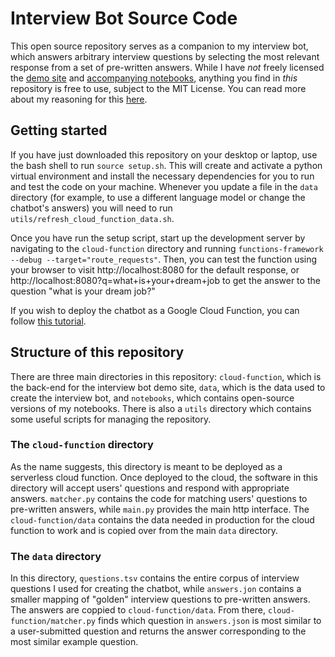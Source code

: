 # Interview Bot Source Code

This open source repository serves as a companion to my interview bot, which answers arbitrary interview questions by selecting the most relevant response from a set of pre-written answers. While I have _not_ freely licensed the [demo site](https://maxtarlov.github.io/interview-bot-website/) and [accompanying notebooks](https://maxtarlov.github.io/interview-bot-website/how), anything you find in _this_ repository is free to use, subject to the MIT License. You can read more about my reasoning for this [here](https://maxtarlov.github.io/interview-bot-website/copyright).

## Getting started

If you have just downloaded this repository on your desktop or laptop, use the bash shell to run `source setup.sh`. This will create and activate a python virtual environment and install the necessary dependencies for you to run and test the code on your machine. Whenever you update a file in the `data` directory (for example, to use a different language model or change the chatbot's answers) you will need to run `utils/refresh_cloud_function_data.sh`.

Once you have run the setup script, start up the development server by navigating to the `cloud-function` directory and running `functions-framework --debug --target="route_requests"`. Then, you can test the function using your browser to visit http://localhost:8080 for the default response, or http://localhost:8080?q=what+is+your+dream+job to get the answer to the question "what is your dream job?" 


If you wish to deploy the chatbot as a Google Cloud Function, you can follow [this tutorial](https://cloud.google.com/functions/docs/create-deploy-gcloud).

## Structure of this repository

There are three main directories in this repository: `cloud-function`, which is the back-end for the interview bot demo site, `data`, which is the data used to create the interview bot, and `notebooks`, which contains open-source versions of my notebooks. There is also a `utils` directory which contains some useful scripts for managing the repository.

### The `cloud-function` directory

As the name suggests, this directory is meant to be deployed as a serverless cloud function. Once deployed to the cloud, the software in this directory will accept users' questions and respond with appropriate answers. `matcher.py` contains the code for matching users' questions to pre-written answers, while `main.py` provides the main http interface. The `cloud-function/data` contains the data needed in production for the cloud function to work and is copied over from the main `data` directory.

### The `data` directory

In this directory, `questions.tsv` contains the entire corpus of interview questions I used for creating the chatbot, while `answers.jon` contains a smaller mapping of "golden" interview questions to pre-written answers. The answers are coppied to `cloud-function/data`. From there, `cloud-function/matcher.py` finds which question in `answers.json` is most similar to a user-submitted question and returns the answer corresponding to the most similar example question.
